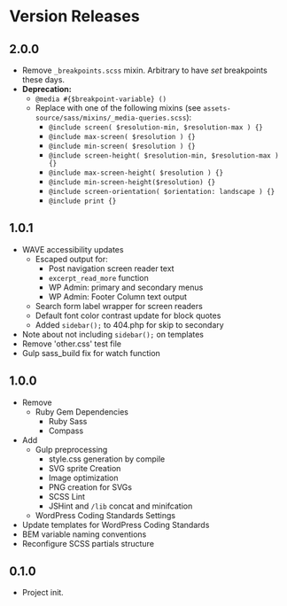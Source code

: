 # Version Releases

## 2.0.0

- Remove `_breakpoints.scss` mixin.  Arbitrary to have _set_ breakpoints these days.
- __Deprecation:__
  - `@media #{$breakpoint-variable} ()`
  - Replace with one of the following mixins (see `assets-source/sass/mixins/_media-queries.scss`):
    - `@include screen( $resolution-min, $resolution-max ) {}`
    - `@include max-screen( $resolution ) {}`
    - `@include min-screen( $resolution ) {}`
    - `@include screen-height( $resolution-min, $resolution-max ) {}`
    - `@include max-screen-height( $resolution ) {}`
    - `@include min-screen-height($resolution) {}`
    - `@include screen-orientation( $orientation: landscape ) {}`
    - `@include print {}`


## 1.0.1

- WAVE accessibility updates
  - Escaped output for:
    - Post navigation screen reader text
	- `excerpt_read_more` function
	- WP Admin: primary and secondary menus
	- WP Admin: Footer Column text output
  - Search form label wrapper for screen readers
  - Default font color contrast update for block quotes
  - Added `sidebar();` to 404.php for skip to secondary
- Note about not including `sidebar();` on templates
- Remove 'other.css' test file
- Gulp sass_build fix for watch function


## 1.0.0

- Remove
  - Ruby Gem Dependencies
    - Ruby Sass
	- Compass
- Add
  - Gulp preprocessing
    - style.css generation by compile
	- SVG sprite Creation
	- Image optimization
	- PNG creation for SVGs
    - SCSS Lint
    - JSHint and `/lib` concat and minifcation
  - WordPress Coding Standards Settings
- Update templates for WordPress Coding Standards
- BEM variable naming conventions
- Reconfigure SCSS partials structure


## 0.1.0

- Project init.
